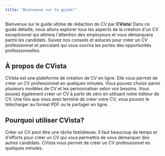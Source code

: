 ```yaml
---
title: "Bienvenue sur le guide!"
---
```


Bienvenue sur le guide ultime de rédaction de CV par **CVista**! Dans ce guide détaillé, nous allons explorer tous les aspects de la création d'un CV exceptionnel qui attirera l'attention des employeurs et vous démarquera parmi les candidats. Suivez nos conseils et astuces pour créer un CV professionnel et percutant qui vous ouvrira les portes des opportunités professionnelles.

## À propos de CVista

CVista est une plateforme de création de CV en ligne. Elle vous permet de créer un CV professionnel en quelques minutes. Vous pouvez choisir parmi plusieurs modèles de CV et les personnaliser selon vos besoins. Vous pouvez également créer un CV à partir de zéro en utilisant notre éditeur de CV. Une fois que vous avez terminé de créer votre CV, vous pouvez le télécharger au format PDF ou le partager en ligne.

## Pourquoi utiliser CVista?

Créer un CV peut être une tâche fastidieuse. Il faut beaucoup de temps et d'efforts pour créer un CV qui vous permettra de vous démarquer des autres candidats. CVista vous permet de créer un CV professionnel en quelques minutes.
